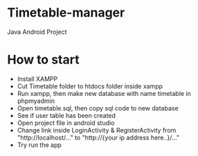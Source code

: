 # Timetable-manager
Java Android Project

# How to start
- Install XAMPP
- Cut Timetable folder to htdocs folder inside xampp
- Run xampp, then make new database with name timetable in phpmyadmin
- Open timetable.sql, then copy sql code to new database
- See if user table has been created
- Open project file in android studio
- Change link inside LoginActivity & RegisterActivity from "http://localhost/..." to "http://{your ip address here..}/..."
- Try run the app
